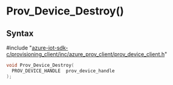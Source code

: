 # Prov_Device_Destroy()

## Syntax

\#include "[azure-iot-sdk-c/provisioning_client/inc/azure_prov_client/prov_device_client.h](../iot-c-ref-prov-device-client-h.md)"  
```C
void Prov_Device_Destroy(
  PROV_DEVICE_HANDLE  prov_device_handle
);
```

